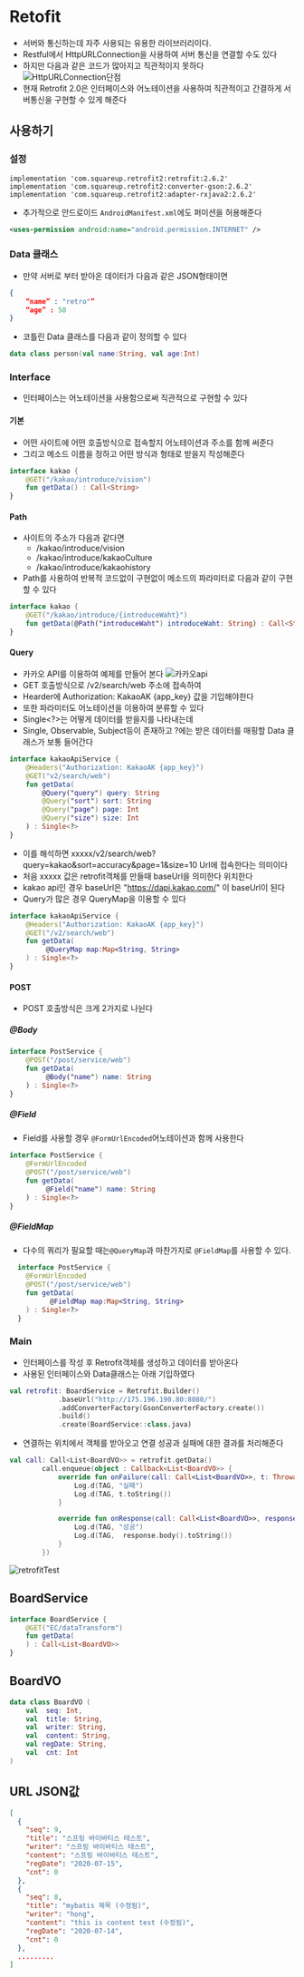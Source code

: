 # Retofit
- 서버와  통신하는데 자주 사용되는 유용한 라이브러리이다.
- Restful에서 HttpURLConnection을 사용하여 서버 통신을 연결할 수도 있다
- 하지만 다음과 같은 코드가 많아지고 직관적이지 못하다
![HttpURLConnection단점](image/HttpURLConnection단점.JPG)
- 현재 Retrofit 2.0은 인터페이스와 어노테이션을 사용하여 직관적이고 간결하게 서버통신을 구현할 수 있게 해준다

## 사용하기
### 설정
```
implementation 'com.squareup.retrofit2:retrofit:2.6.2'
implementation 'com.squareup.retrofit2:converter-gson:2.6.2'
implementation 'com.squareup.retrofit2:adapter-rxjava2:2.6.2'
```
- 추가적으로 안드로이드 `AndroidManifest.xml`에도 퍼미션을 허용해준다
```xml
<uses-permission android:name="android.permission.INTERNET" />
```
### Data 클래스
- 만약 서버로 부터 받아온 데이터가 다음과 같은 JSON형태이면

```json
{
	“name” : "retro"”
	“age” : 50
}
```
- 코틀린 Data 클래스를 다음과 같이 정의할 수 있다
```kotlin
data class person(val name:String, val age:Int)
```
### Interface
- 인터페이스는 어노테이션을 사용함으로써 직관적으로 구현할 수 있다

#### 기본
- 어떤 사이트에 어떤 호출방식으로 접속할지 어노테이션과 주소를 함께 써준다
- 그리고 메소드 이름을 정하고 어떤 방식과 형태로 받을지 작성해준다
```kotlin
interface kakao {
    @GET("/kakao/introduce/vision")
    fun getData() : Call<String>
}
```
#### Path
- 사이트의 주소가 다음과 같다면
	- /kakao/introduce/vision
	- /kakao/introduce/kakaoCulture
	- /kakao/introduce/kakaohistory
- Path를 사용하여 반복적 코드없이 구현없이 메소드의 파라미터로 다음과 같이 구현할 수 있다
```kotlin
interface kakao {
    @GET("/kakao/introduce/{introduceWaht}")
    fun getData(@Path("introduceWaht") introduceWaht: String) : Call<String>
}
```

#### Query
- 카카오 API를 이용하여 예제를 만들어 본다
![카카오api](image/카카오api.JPG)
- GET 호출방식으로 /v2/search/web 주소에 접속하여
- Hearder에 Authorization: KakaoAK {app_key} 값을 기입해야한다
- 또한 파라미터도 어노테이션을 이용하여 분류할 수 있다
- Single<?>는 어떻게 데이터를 받을지를 나타내는데
- Single, Observable, Subject등이 존재하고 ?에는 받은 데이터를 매핑할 Data 클래스가 보통 들어간다
```kotlin
interface kakaoApiService {
	@Headers("Authorization: KakaoAK {app_key}")
    @GET("v2/search/web")
    fun getData(
        @Query("query") query: String
        @Query("sort") sort: String
        @Query("page") page: Int
		@Query("size") size: Int
    ) : Single<?>
}
```

- 이를 해석하면 xxxxx/v2/search/web?query=kakao&sort=accuracy&page=1&size=10 Url에 접속한다는 의미이다
- 처음 xxxxx 값은 retrofit객체를 만들때 baseUrl을 의미한다 위치한다
- kakao api인 경우 baseUrl은 "https://dapi.kakao.com/" 이 baseUrl이 된다
- Query가 많은 경우 QueryMap을 이용할 수 있다 

```kotlin
interface kakaoApiService {
	@Headers("Authorization: KakaoAK {app_key}")
    @GET("/v2/search/web")
    fun getData(
         @QueryMap map:Map<String, String> 
    ) : Single<?>
}
```

#### POST
- POST 호출방식은 크게 2가지로 나뉜다

##### @Body
```kotlin
interface PostService {
    @POST("/post/service/web")
    fun getData(
         @Body("name") name: String
    ) : Single<?>
}
```
##### @Field

- Field를 사용할 경우 `@FormUrlEncoded`어노테이션과 함께 사용한다

```kotlin
interface PostService {
    @FormUrlEncoded
    @POST("/post/service/web")
    fun getData(
         @Field("name") name: String
    ) : Single<?>
}
```
##### @FieldMap
- 다수의 쿼리가 필요할 때는`@QueryMap`과 마찬가지로 `@FieldMap`를 사용할 수 있다.

```kotlin
  interface PostService {
    @FormUrlEncoded
    @POST("/post/service/web")
    fun getData(
          @FieldMap map:Map<String, String> 
    ) : Single<?>
  }
```
### Main
- 인터페이스를 작성 후 Retrofit객체를 생성하고 데이터를 받아온다
- 사용된 인터페이스와 Data클래스는 아래 기입하였다
```kotlin
val retrofit: BoardService = Retrofit.Builder()
            .baseUrl("http://175.196.190.80:8080/")
            .addConverterFactory(GsonConverterFactory.create())
            .build()
            .create(BoardService::class.java)
```

- 연결하는 위치에서 객체를 받아오고 연결 성공과 실패에 대한 결과를 처리해준다
```kotlin
val call: Call<List<BoardVO>> = retrofit.getData()
        call.enqueue(object : Callback<List<BoardVO>> {
            override fun onFailure(call: Call<List<BoardVO>>, t: Throwable) {
                Log.d(TAG, "실패")
                Log.d(TAG, t.toString())
            }

            override fun onResponse(call: Call<List<BoardVO>>, response: Response<List<BoardVO>>) {
                Log.d(TAG, "성공")
                Log.d(TAG,  response.body().toString())
            }
        })
```
![retrofitTest](image/retrofit1.JPG)
## BoardService
```kotlin
interface BoardService {
    @GET("EC/dataTransform")
    fun getData(
    ) : Call<List<BoardVO>>
}
```
## BoardVO
```kotlin
data class BoardVO (
    val  seq: Int,
    val  title: String,
    val  writer: String,
    val  content: String,
    val regDate: String,
    val  cnt: Int
)
```
## URL JSON값
```JSON
[
  {
    "seq": 9,
    "title": "스프링 바이바티스 테스트",
    "writer": "스프링 바이바티스 테스트",
    "content": "스프링 바이바티스 테스트",
    "regDate": "2020-07-15",
    "cnt": 0
  },
  {
    "seq": 8,
    "title": "mybatis 제목 (수정됨)",
    "writer": "hong",
    "content": "this is content test (수정됨)",
    "regDate": "2020-07-14",
    "cnt": 0
  },
  .........
]
```


